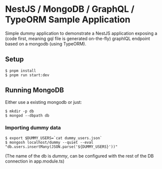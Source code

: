 # NestJS / MongoDB / GraphQL / TypeORM Sample Application

Simple dummy application to demonstrate a NestJS application exposing a (code first, meaning gql file is generated on-the-fly) graphlQL endpoint based on a mongodb (using TypeORM).

## Setup

    $ pnpm install
    $ pnpm run start:dev

## Running MongoDB

Either use a existing mongodb or just:

    $ mkdir -p db
    $ mongod --dbpath db

### Importing dummy data

    $ export $DUMMY_USERS=`cat dummy_users.json`
    $ mongosh localhost/dummy --quiet --eval "db.users.insertMany(JSON.parse('${DUMMY_USERS}'))"

(The name of the db is _dummy_, can be configured with the rest of the DB connection in app.module.ts)
